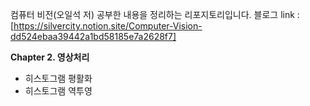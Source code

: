 컴퓨터 비전(오일석 저) 공부한 내용을 정리하는 리포지토리입니다.
블로그 link : [https://silvercity.notion.site/Computer-Vision-dd524ebaa39442a1bd58185e7a2628f7]

**Chapter 2. 영상처리**
- 히스토그램 평활화
- 히스토그램 역투영
